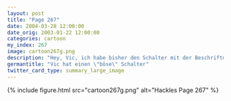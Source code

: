 ```yaml
---
layout: post
title: "Page 267"
date: 2004-03-28 12:00:00
date_orig: 2003-01-22 12:00:00
categories: cartoon
my_index: 267
image: cartoon267g.png
description: "Hey, Vic, ich habe bisher den Schalter mit der Beschriftung \"Böse\" nicht bemerkt. Hm Was passiert wenn ich Wie jetzt, was Bzzt It's not a bug it's a feature Where do you want to go today Hackles komm her und kill dieses Ding Es ist besser mit dem Schmetterling Katrina Vittles"
germantitle: "Vic hat einen \"böse\" Schalter"
twitter_card_type: summary_large_image
---
```


{% include figure.html src="cartoon267g.png" alt="Hackles Page 267"  %}
